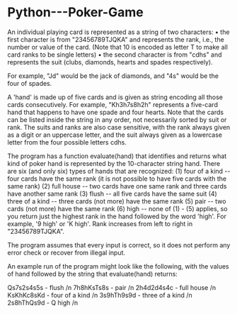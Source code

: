 # Python---Poker-Game
An individual playing card is represented as a string of two characters:
•	the first character is from "23456789TJQKA" and represents the rank, i.e., the number or value of the card. (Note that 10 is encoded as letter T to make all card ranks to be single letters)
•	the second character is from "cdhs" and represents the suit (clubs, diamonds, hearts and spades respectively).

For example, "Jd" would be the jack of diamonds, and "4s" would be the four of spades.

A 'hand' is made up of five cards and is given as string encoding all those cards consecutively. For example, "Kh3h7s8h2h" represents a five-card hand that happens to have one spade and four hearts. Note that the cards can be listed inside the string in any order, not necessarily sorted by suit or rank. The suits and ranks are also case sensitive, with the rank always given as a digit or an uppercase letter, and the suit always given as a lowercase letter from the four possible letters cdhs.

The program has a function evaluate(hand) that identifies and returns what kind of poker hand is represented by the 10-character string hand. There are six (and only six) types of hands that are recognized:
(1)	four of a kind -- four cards have the same rank (it is not possible to have five cards with the same rank)
(2)	full house -- two cards have one same rank and three cards have another same rank
(3)	flush -- all five cards have the same suit
(4)	three of a kind -- three cards (not more) have the same rank
(5)	pair -- two cards (not more) have the same rank
(6)	<highest rank> high -- none of (1) - (5) applies, so you return just the highest rank in the hand followed by the word 'high'. For example, '9 high' or 'K high'. Rank increases from left to right  in "23456789TJQKA".
 
The program assumes that every input is correct, so it does not perform any error check or recover from illegal input.

An example run of the program might look like the following, with the values of hand followed by the string that evaluate(hand) returns:

Qs7s2s4s5s - flush /n
7h8hKsTs8s - pair /n
2h4d2d4s4c - full house /n
KsKhKc8sKd - four of a kind /n
3s9hTh9s9d - three of a kind /n
2s8hThQs9d - Q high /n
